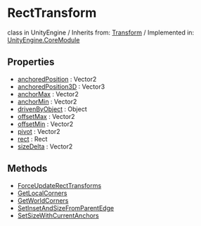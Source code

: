 # RectTransform
class in UnityEngine
 / Inherits from: <a href="https://docs.unity3d.com/6000.0/Documentation/ScriptReference/Transform.html" target="_blank">Transform</a> / Implemented in: <a href="https://docs.unity3d.com/6000.0/Documentation/ScriptReference/UnityEngine.CoreModule.html" target="_blank">UnityEngine.CoreModule</a>
## Properties
- <a href="https://docs.unity3d.com/6000.0/Documentation/ScriptReference/RectTransform-anchoredPosition.html" target="_blank">anchoredPosition</a> : Vector2
- <a href="https://docs.unity3d.com/6000.0/Documentation/ScriptReference/RectTransform-anchoredPosition3D.html" target="_blank">anchoredPosition3D</a> : Vector3
- <a href="https://docs.unity3d.com/6000.0/Documentation/ScriptReference/RectTransform-anchorMax.html" target="_blank">anchorMax</a> : Vector2
- <a href="https://docs.unity3d.com/6000.0/Documentation/ScriptReference/RectTransform-anchorMin.html" target="_blank">anchorMin</a> : Vector2
- <a href="https://docs.unity3d.com/6000.0/Documentation/ScriptReference/RectTransform-drivenByObject.html" target="_blank">drivenByObject</a> : Object
- <a href="https://docs.unity3d.com/6000.0/Documentation/ScriptReference/RectTransform-offsetMax.html" target="_blank">offsetMax</a> : Vector2
- <a href="https://docs.unity3d.com/6000.0/Documentation/ScriptReference/RectTransform-offsetMin.html" target="_blank">offsetMin</a> : Vector2
- <a href="https://docs.unity3d.com/6000.0/Documentation/ScriptReference/RectTransform-pivot.html" target="_blank">pivot</a> : Vector2
- <a href="https://docs.unity3d.com/6000.0/Documentation/ScriptReference/RectTransform-rect.html" target="_blank">rect</a> : Rect
- <a href="https://docs.unity3d.com/6000.0/Documentation/ScriptReference/RectTransform-sizeDelta.html" target="_blank">sizeDelta</a> : Vector2
## Methods
- <a href="https://docs.unity3d.com/6000.0/Documentation/ScriptReference/RectTransform.ForceUpdateRectTransforms.html" target="_blank">ForceUpdateRectTransforms</a>
- <a href="https://docs.unity3d.com/6000.0/Documentation/ScriptReference/RectTransform.GetLocalCorners.html" target="_blank">GetLocalCorners</a>
- <a href="https://docs.unity3d.com/6000.0/Documentation/ScriptReference/RectTransform.GetWorldCorners.html" target="_blank">GetWorldCorners</a>
- <a href="https://docs.unity3d.com/6000.0/Documentation/ScriptReference/RectTransform.SetInsetAndSizeFromParentEdge.html" target="_blank">SetInsetAndSizeFromParentEdge</a>
- <a href="https://docs.unity3d.com/6000.0/Documentation/ScriptReference/RectTransform.SetSizeWithCurrentAnchors.html" target="_blank">SetSizeWithCurrentAnchors</a>
